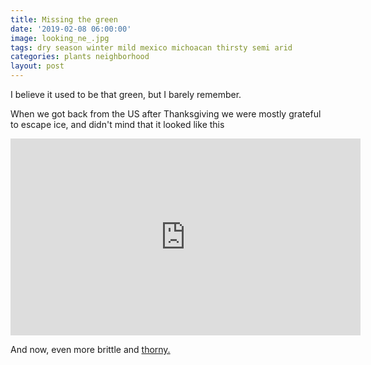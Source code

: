 ```yaml
---
title: Missing the green
date: '2019-02-08 06:00:00'
image: looking_ne_.jpg
tags: dry season winter mild mexico michoacan thirsty semi arid
categories: plants neighborhood
layout: post
---
```


I believe it used to be that green, but I barely remember.

When we got back from the US after Thanksgiving we were mostly grateful to escape ice, and didn't mind that it looked like this

<iframe width="560" height="315" src="https://www.youtube-nocookie.com/embed/OtfgNKOQ4ak" frameborder="0" allow="accelerometer; autoplay; encrypted-media; gyroscope; picture-in-picture" allowfullscreen></iframe>


And now, even more brittle and [thorny.](https://reverdecer.annalisagross.com/2019/01/26/dry-season-foliage/)